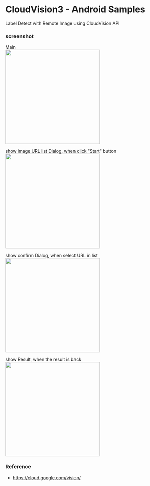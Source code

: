 CloudVision3 - Android Samples
===============
Label Detect with Remote Image using CloudVision API <br/>


### screenshot <br/>
Main<br/>
<image src="https://raw.githubusercontent.com/ohwada/Android_Samples/master/CloudVision3/screenshot/cloud_vision3_main.png" width="300" /><br/>

show image URL list Dialog, when click "Start" button <br/>
<image src="https://raw.githubusercontent.com/ohwada/Android_Samples/master/CloudVision3/screenshot/cloud_vision3_image_url_list_dialog.png" width="300" /><br/>

show confirm Dialog, when select URL in list <br/>
<image src="https://raw.githubusercontent.com/ohwada/Android_Samples/master/CloudVision3/screenshot/cloud_vision3_confirm_dialog_dog.png" width="300" /><br/>


show Result,  when the result is back <br/>
<image src="https://raw.githubusercontent.com/ohwada/Android_Samples/master/CloudVision3/screenshot/cloud_vision3_result_dog.png" width="300" /><br/>


### Reference <br/>
- https://cloud.google.com/vision/
